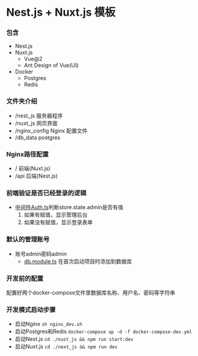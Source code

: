 # Nest.js + Nuxt.js 模板

### 包含
- Nest.js
- Nuxt.js
    - Vue@2
    - Ant Design of Vue(UI)
- Docker
    - Postgres
    - Redis

### 文件夹介绍

- /nest_js 服务器程序
- /nuxt_js 网页界面
- /nginx_config Nginx 配置文件
- /db_data postgres

### Nginx路径配置
- / 前端(Nuxt.js)
- /api 后端(Nest.js)

### 前端验证是否已经登录的逻辑
- [中间件Auth.ts](./nuxt_js/middleware/auth.ts)判断store.state.admin是否有值
    1. 如果有赋值，显示管理后台
    2. 如果没有赋值，显示登录表单
     
### 默认的管理账号
- 账号admin密码admin
    - [db.module.ts](./nest_js/src/db/db.module.ts) 在首次启动项目时添加到数据库
    
### 开发前的配置
配置好两个docker-compose文件里数据库名称、用户名、密码等字符串



### 开发模式启动步骤
- 启动Nginx
    `sh nginx_dev.sh`
- 启动Postgres和Redis
    `docker-compose up -d -f docker-compose-dev.yml`
- 启动Nest.js
    `cd ./nust_js && npm run start:dev`
- 启动Nuxt.js
    `cd ./next_js && npm run dev`

